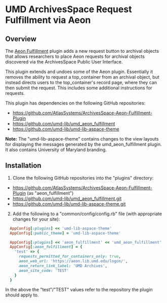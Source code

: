 # UMD ArchivesSpace Request Fulfillment via Aeon

## Overview

The [Aeon Fulfillment](https://github.com/AtlasSystems/ArchivesSpace-Aeon-Fulfillment-Plugin)
plugin adds a new request button to archival objects that allows researchers to
place Aeon requests for archival objects discovered via the ArchivesSpace Public
User Interface.

This plugin extends and undoes some of the Aeon plugin. Essentially it removes
the ability to request a top_container from an archival object, but instead
directs users to the top_container's record page, where they can then submit
the request. This includes some additional instructions for requests.

This plugin has dependencies on the following GitHub repositories:

* https://github.com/AtlasSystems/ArchivesSpace-Aeon-Fulfillment-Plugin
* https://github.com/umd-lib/umd_aeon_fulfillment
* https://github.com/umd-lib/umd-lib-aspace-theme

**Note:** The "umd-lib-aspace-theme" contains changes to the view layouts for
displaying the messages generated by the umd_aeon_fulfillment plugin. It also
contains University of Maryland branding.

## Installation

1) Clone the following GitHub repositories into the "plugins" directory:

* https://github.com/AtlasSystems/ArchivesSpace-Aeon-Fulfillment-Plugin
  (as "aeon_fulfillment")
* https://github.com/umd-lib/umd_aeon_fulfillment.git
* https://github.com/umd-lib/umd-lib-aspace-theme.git

2) Add the following to a "common/config/config.rb" file (with appropriate
   changes for your site):

```ruby
  AppConfig[:plugins] << 'umd-lib-aspace-theme'
  AppConfig[:public_theme] = 'umd-lib-aspace-theme'

  AppConfig[:plugins] << 'aeon_fulfillment' << 'umd_aeon_fulfillment'
  AppConfig[:aeon_fulfillment] = {
    'test' => {
      requests_permitted_for_containers_only: true,
      aeon_web_url: 'https://aeon.lib.umd.edu/logon/',
      aeon_return_link_label: 'UMD Archives',
      aeon_site_code: 'TEST'
    }
  }
```

In the above the "test"/"TEST" values refer to the repository the plugin should
apply to.

